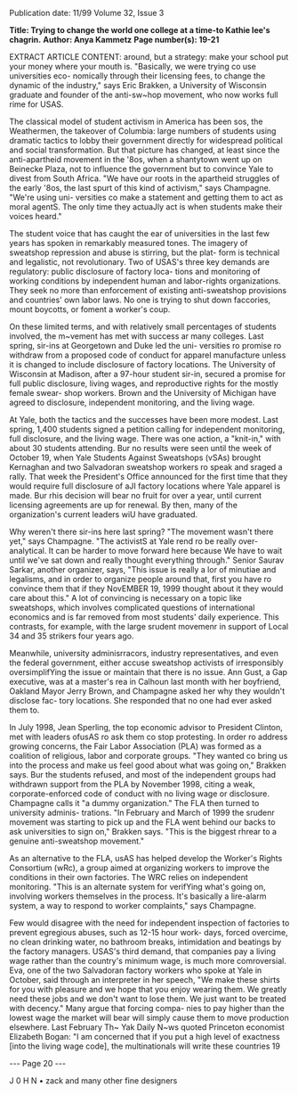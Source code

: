 Publication date: 11/99
Volume 32, Issue 3

**Title: Trying to change the world one college at a time-to Kathie lee's chagrin.**
**Author: Anya Kammetz**
**Page number(s): 19-21**

EXTRACT ARTICLE CONTENT:
around, but a strategy: make your school put your money where 
your mouth is. "Basically, we were trying co use universities eco-
nomically through their licensing fees, to change the dynamic of the 
industry," says Eric Brakken, a University of Wisconsin graduate 
and founder of the anti-sw~hop movement, who now works full 
rime for USAS. 


The classical model of student activism in America has been 
sos, the Weathermen, the takeover of Columbia: large numbers of 
students using dramatic tactics to lobby their government directly 
for widespread political and social transformation. But that picture 
has changed, at least since the anti-apartheid movement in the '8os, 
when a shantytown went up on Beinecke Plaza, not to influence the 
government but to convince Yale to divest from South Africa. "We 
have our roots in the apartheid struggles of the early '8os, the last 
spurt of this kind of activism," says Champagne. "We're using uni-
versities co make a statement and getting them to act as moral 
agentS. The only time they actuaJly act is when students make their 
voices heard." 


The student voice that has caught the ear of universities in the 
last few years has spoken in remarkably measured tones. The 
imagery of sweatshop repression and abuse is stirring, but the plat-
form is technical and legalistic, not revolutionary. Two of USAS's 
three key demands are regulatory: public disclosure of factory loca-
tions and monitoring of working conditions by independent 
human and labor-rights organizations. They seek no more than 
enforcement of existing anti-sweatshop provisions and countries' 
own labor laws. No one is trying to shut down faccories, mount 
boycotts, or foment a worker's coup. 


On these limited terms, and with relatively small percentages 
of students involved, the m~vement has met with success ar many 
colleges. Last spring, sir-ins at Georgetown and Duke led the uni-
versities ro promise ro withdraw from a proposed code of conduct 
for apparel manufacture unless it is changed to include disclosure of 
factory locations. The University of Wisconsin at Madison, after a 
97-hour student sir-in, secured a promise for full public disclosure, 
living wages, and reproductive rights for the mostly female swear-
shop workers. Brown and the University of Michigan have agreed 
to disclosure, independent monitoring, and the living wage. 


At Yale, both the tactics and the successes have been more 
modest. Last spring, 1,400 students signed a petition calling for 
independent monitoring, full disclosure, and the living wage. There 
was one action, a "knit-in," with about 30 students attending. Bur 
no results were seen until the week of October 19, when Yale 
Students Against Sweatshops (vSAs) brought Kernaghan and two 
Salvadoran sweatshop workers ro speak and sraged a rally. That 
week the President's Office announced for the first time that they 
would require full disclosure of aJI factory locations where Yale 
apparel is made. Bur rhis decision will bear no fruit for over a year, 
until current licensing agreements are up for renewal. By then, 
many of the organization's current leaders wiU have graduated. 


Why weren't there sir-ins here last spring? "The movement 
wasn't there yet," says Champagne. "The activistS at Yale rend ro be 
really over-analytical. It can be harder to move forward here because 
We have to wait until we've sat down and really thought everything 
through." Senior Saurav Sarkar, another organizer, says, "This issue 
is really a lor of minutiae and legalisms, and in order to organize 
people around that, first you have ro convince them that if they 
NovEMBER 19, 1999 
thought about it they would care about this." A lot of convincing is 
necessary on a topic like sweatshops, which involves complicated 
questions of international economics and is far removed from most 
students' daily experience. This contrasts, for example, with the 
large srudent movemenr in support of Local 34 and 35 strikers four 
years ago. 


Meanwhile, university adminisrracors, industry representatives, 
and even the federal government, either accuse sweatshop activists 
of irresponsibly oversimplifYing the issue or maintain that there is 
no issue. Ann Gust, a Gap executive, was at a master's rea in 
Calhoun last month with her boyfriend, Oakland Mayor Jerry 
Brown, and Champagne asked her why they wouldn't disclose fac-
tory locations. She responded that no one had ever asked them to. 


In July 1998, Jean Sperling, the top economic advisor to President 
Clinton, met with leaders ofusAS ro ask them co stop protesting. In 
order ro address growing concerns, the Fair Labor Association (PLA) 
was formed as a coalition of religious, labor and corporate groups. 
"They wanted co bring us into the process and make us feel good 
about what was going on," Brakken says. Bur the students refused, 
and most of the independent groups had withdrawn support from 
the PLA by November 1998, citing a weak, corporate-enforced code 
of conduct with no living wage or disclosure. Champagne calls it "a 
dummy organization." The FLA then turned to university adminis-
trations. "In February and March of 1999 the srudenr movement 
was starting to pick up and the FLA went behind our backs to ask 
universities to sign on," Brakken says. "This is the biggest rhrear to 
a genuine anti-sweatshop movement." 


As an alternative to the FLA, usAS has helped develop the 
Worker's Rights Consortium (wRc), a group aimed at organizing 
workers to improve the conditions in their own factories. The WRC 
relies on independent monitoring. "This is an alternate system for 
verifYing what's going on, involving workers themselves in the 
process. It's basically a lire-alarm system, a way to respond to worker 
complaints," says Champagne. 


Few would disagree with the need for independent inspection 
of factories to prevent egregious abuses, such as 12-15 hour work-
days, forced overcime, no clean drinking water, no bathroom 
breaks, intimidation and beatings by the factory managers. USAS's 
third demand, that companies pay a living wage rather than the 
country's minimum wage, is much more comroversial. Eva, one of 
the two Salvadoran factory workers who spoke at Yale in October, 
said through an interpreter in her speech, "We make these shirts for 
you with pleasure and we hope that you enjoy wearing them. We 
greatly need these jobs and we don't want to lose them. We just 
want to be treated with decency." Many argue that forcing compa-
nies to pay higher than the lowest wage the market will bear will 
simply cause them to move production elsewhere. Last February 
Th~ Yak Daily N~ws quoted Princeton economist Elizabeth Bogan: 
"I am concerned that if you put a high level of exactness [into the 
living wage code], the multinationals will write these countries 
19 

--- Page 20 ---

J 
0 
H N 
• 
zack 
and many other 
fine designers